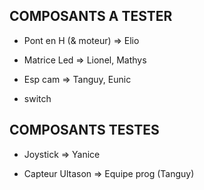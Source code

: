 **COMPOSANTS A TESTER**
-

- Pont en H (& moteur)  => Elio

- Matrice Led => Lionel, Mathys

- Esp cam  => Tanguy, Eunic

- switch


**COMPOSANTS TESTES**
-

- Joystick  => Yanice

- Capteur Ultason => Equipe prog (Tanguy)